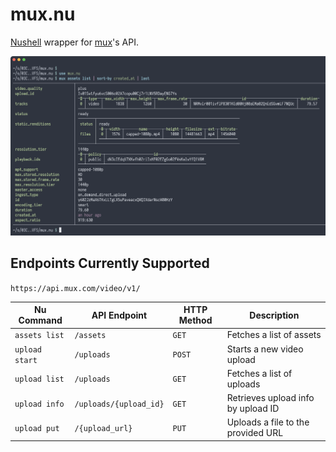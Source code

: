 # mux.nu

[Nushell](https://www.nushell.sh/) wrapper for
[mux](https://docs.mux.com/api-reference)'s API.

![Screenshot](./screenshot.png)

## Endpoints Currently Supported

`https://api.mux.com/video/v1/`

| Nu Command     | API Endpoint           | HTTP Method | Description                        |
| -------------- | ---------------------- | ----------- | ---------------------------------- |
| `assets list`  | `/assets`              | `GET`       | Fetches a list of assets           |
| `upload start` | `/uploads`             | `POST`      | Starts a new video upload          |
| `upload list`  | `/uploads`             | `GET`       | Fetches a list of uploads          |
| `upload info`  | `/uploads/{upload_id}` | `GET`       | Retrieves upload info by upload ID |
| `upload put`   | `/{upload_url}`        | `PUT`       | Uploads a file to the provided URL |
